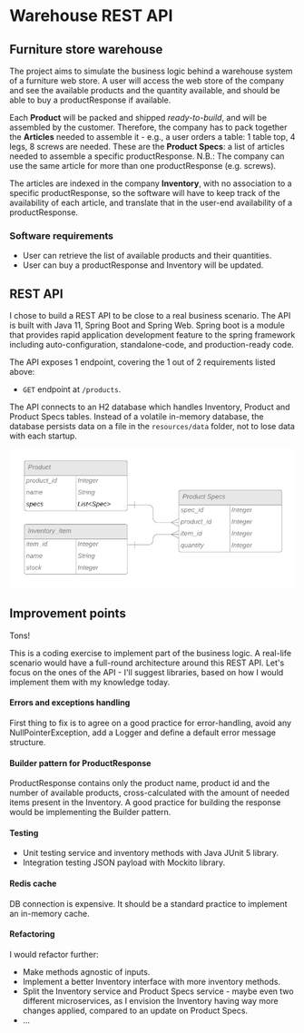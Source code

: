 # Warehouse REST API

## Furniture store warehouse
The project aims to simulate the business logic behind a warehouse system of a furniture web store.
A user will access the web store of the company and see the available products and the quantity available, and should be able to buy a productResponse if available.

Each **Product** will be packed and shipped *ready-to-build*, and will be assembled by the customer. Therefore, the company has to pack together the **Articles** needed to assemble it - e.g., a user orders a table: 1 table top, 4 legs, 8 screws are needed. These are the **Product Specs**: a list of articles needed to assemble a specific productResponse.
N.B.: The company can use the same article for more than one productResponse (e.g. screws).

The articles are indexed in the company **Inventory**, with no association to a specific productResponse, so the software will have to keep track of the availability of each article, and translate that in the user-end availability of a productResponse.

### Software requirements
- User can retrieve the list of available products and their quantities.
- User can buy a productResponse and Inventory will be updated.

## REST API
I chose to build a REST API to be close to a real business scenario.
The API is built with Java 11, Spring Boot and Spring Web. Spring boot is a module that provides rapid application development feature to the spring framework including auto-configuration, standalone-code, and production-ready code.

The API exposes 1 endpoint, covering the 1 out of 2 requirements listed above:

- `GET` endpoint at `/products`.

The API connects to an H2 database which handles Inventory, Product and Product Specs tables. Instead of a volatile in-memory database, the database persists data on a file in the `resources/data` folder, not to lose data with each startup.

![](src/main/resources/static/db.png)

## Improvement points
Tons!

This is a coding exercise to implement part of the business logic. A real-life scenario would have a full-round architecture around this REST API.
Let's focus on the ones of the API - I'll suggest libraries, based on how I would implement them with my knowledge today.

#### Errors and exceptions handling
First thing to fix is to agree on a good practice for error-handling, avoid any NullPointerException, add a Logger and define a default error message structure.

#### Builder pattern for ProductResponse
ProductResponse contains only the product name, product id and the number of available products, cross-calculated with the amount of needed items present in the Inventory.
A good practice for building the response would be implementing the Builder pattern.

#### Testing
- Unit testing service and inventory methods with Java JUnit 5 library.
- Integration testing JSON payload with Mockito library.

#### Redis cache
DB connection is expensive. It should be a standard practice to implement an in-memory cache.

#### Refactoring
I would refactor further:
 - Make methods agnostic of inputs.
 - Implement a better Inventory interface with more inventory methods.
 - Split the Inventory service and Product Specs service - maybe even two different microservices, as I envision the Inventory having way more changes applied, compared to an update on Product Specs.
 - ...

